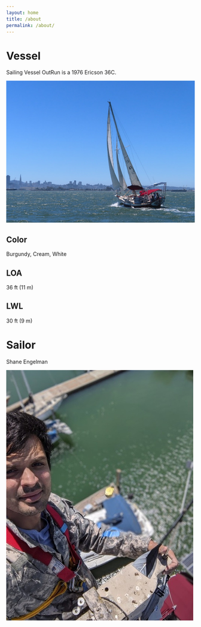 ```yaml
---
layout: home
title: /about
permalink: /about/
---
```


# Vessel

Sailing Vessel OutRun is a 1976 Ericson 36C.

![Outrun Wide](/assets/images/base/outrun-wide.jpg)

## Color

Burgundy, Cream, White

## LOA

36 ft (11 m)

## LWL

30 ft (9 m)


# Sailor

Shane Engelman

![Shane Engelman at top of mast](/assets/images/base/shane-at-top-of-mast-2020.jpg)
